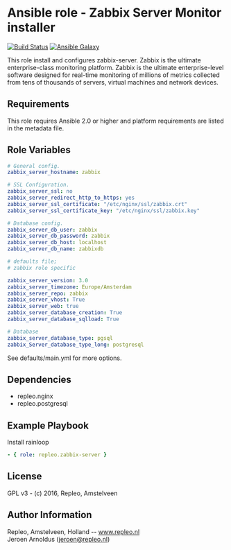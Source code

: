 Ansible role - Zabbix Server Monitor installer
=====

[![Build Status](https://travis-ci.org/repleo/ansible-role-zabbix-server.svg?branch=master)](https://travis-ci.org/repleo/ansible-role-zabbix-server)
[![Ansible Galaxy](http://img.shields.io/badge/galaxy-repleo.zabbix--server-660198.svg?style=flat)](https://galaxy.ansible.com/repleo/zabbix-server)

This role install and configures zabbix-server. Zabbix is the ultimate enterprise-class monitoring platform.
Zabbix is the ultimate enterprise-level software designed for real-time monitoring of millions of metrics collected from tens of thousands of servers, virtual machines and network devices.

Requirements
------------

This role requires Ansible 2.0 or higher and platform requirements are listed in the metadata file.

Role Variables
--------------

```yaml
# General config.
zabbix_server_hostname: zabbix

# SSL Configuration.
zabbix_server_ssl: no
zabbix_server_redirect_http_to_https: yes
zabbix_server_ssl_certificate: "/etc/nginx/ssl/zabbix.crt"
zabbix_server_ssl_certificate_key: "/etc/nginx/ssl/zabbix.key"

# Database config.
zabbix_server_db_user: zabbix
zabbix_server_db_password: zabbix
zabbix_server_db_host: localhost
zabbix_server_db_name: zabbixdb

# defaults file;
# zabbix role specific

zabbix_server_version: 3.0
zabbix_server_timezone: Europe/Amsterdam
zabbix_server_repo: zabbix
zabbix_server_vhost: True
zabbix_server_web: true
zabbix_server_database_creation: True
zabbix_server_database_sqlload: True

# Database
zabbix_server_database_type: pgsql
zabbix_Server_database_type_long: postgresql
```

See defaults/main.yml for more options.

Dependencies
------------

- repleo.nginx
- repleo.postgresql

Example Playbook
----------------

Install rainloop
```yaml
- { role: repleo.zabbix-server }

```

License
-------

GPL v3 - (c) 2016, Repleo, Amstelveen

Author Information
------------------

Repleo, Amstelveen, Holland -- www.repleo.nl  
Jeroen Arnoldus (jeroen@repleo.nl)


